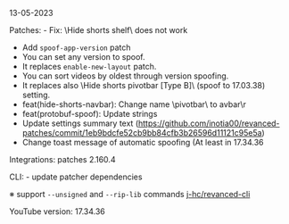 13-05-2023

Patches:  - Fix: \Hide shorts shelf\ does not work
- Add `spoof-app-version` patch
 - You can set any version to spoof.
 - It replaces `enable-new-layout` patch.
 - You can sort videos by oldest through version spoofing.
 - It replaces also \Hide shorts pivotbar [Type B]\ (spoof to 17.03.38) setting.
- feat(hide-shorts-navbar): Change name \pivotbar\ to 
avbar\r
- feat(protobuf-spoof): Update strings
 - Update settings summary text (https://github.com/inotia00/revanced-patches/commit/1eb9bdcfe52cb9bb84cfb3b26596d11121c95e5a)
 - Change toast message of automatic spoofing (At least in 17.34.36
 
Integrations:  patches 2.160.4 
 
CLI:  - update patcher dependencies

※ support `--unsigned` and `--rip-lib` commands [j-hc/revanced-cli](https://github.com/j-hc/revanced-cli)

YouTube version: 17.34.36
